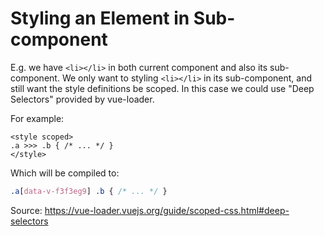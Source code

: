 # Styling an Element in Sub-component

E.g. we have `<li></li>` in both current component and also its sub-component. We only want to styling `<li></li>` in its sub-component, and still want the style definitions be scoped. In this case we could use "Deep Selectors" provided by vue-loader.

For example:

```vue
<style scoped>
.a >>> .b { /* ... */ }
</style>
```

Which will be compiled to:

```css
.a[data-v-f3f3eg9] .b { /* ... */ }
```

Source: https://vue-loader.vuejs.org/guide/scoped-css.html#deep-selectors
